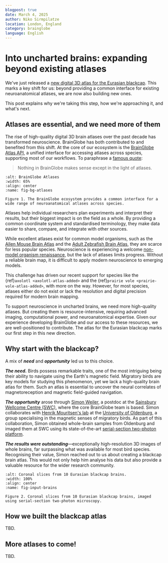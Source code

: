 ```yaml
---
blogpost: true
date: March 4, 2025
author: Niko Sirmpilatze
location: London, England
category: brainglobe
language: English
---
```


# Into uncharted brains: expanding beyond existing atlases

We've just released a [new digital 3D atlas for the Eurasian blackcap](target-blackcap).
This marks a key shift for us: beyond providing a common interface for existing neuroanatomical atlases, we are now also building new ones.

This post explains why we're taking this step, how we're approaching it, and what's next.

## Atlases are essential, and we need more of them

The rise of high-quality digital 3D brain atlases over the past decade has transformed neuroscience.
BrainGlobe has both contributed to and benefited from this shift.
At the core of our ecosystem is the [BrainGlobe Atlas API](target-brainglobe-atlasapi), a unified interface for accessing atlases across species, supporting most of our workflows.
To paraphrase a [famous quote](https://en.wikipedia.org/wiki/Nothing_in_Biology_Makes_Sense_Except_in_the_Light_of_Evolution):

> Nothing in BrainGlobe makes sense except in the light of atlases.

```{figure} ../_static/atlases.png
:alt: BrainGlobe Atlases
:width: 65%
:align: center
:name: fig-bg-atlases

Figure 1. The BrainGlobe ecosystem provides a common interface for a wide range of neuroanatomical atlases across species.
```

Atlases help individual researchers plan experiments and interpret their results, but their biggest impact is on the field as a whole.
By providing a common coordinate system and standardised terminology, they make data easier to share, compare, and integrate with other sources.

While excellent atlases exist for common model organisms, such as the [Allen Mouse Brain Atlas](https://doi.org/10.1016/j.cell.2020.04.007) and the [Adult Zebrafish Brain Atlas](https://doi.org/10.7554/eLife.69988), they are scarce for less popular species.
Neuroscience is experiencing a welcome [non-model organism renaissance](https://doi.org/10.53053/GMHL7976), but the lack of atlases limits progress.
Without a reliable brain map, it is difficult to apply modern neuroscience to emerging models.

This challenge has driven our recent support for species like the {ref}`axolotl <axolotl-atlas-added>` and the {ref}`prairie vole <prairie-vole-atlas-added>`, with more on the way.
However, for most species, atlases either do not exist or lack the resolution and digital precision required for modern brain mapping.

To support neuroscience in uncharted brains, we need more high-quality atlases.
But creating them is resource-intensive, requiring advanced imaging, computational power, and neuroanatomical expertise.
Given our experience developing BrainGlobe and our access to these resources, we are well-positioned to contribute.
The atlas for the Eurasian blackcap marks our first step in this new direction.

## Why start with the blackcap?

A mix of **_need_** and **_opportunity_** led us to this choice.

**_The need._** Birds possess remarkable traits, one of the most intriguing being their ability to navigate using the Earth's magnetic field.
Migratory birds are key models for studying this phenomenon, yet we lack a high-quality brain atlas for them.
Such an atlas is essential to uncover the neural correlates of magnetoreception and magnetic field-guided navigation.

**_The opportunity_** arose through [Simon Weiler](https://sites.google.com/view/neuroweiler), a postdoc at the [Sainsbury Wellcome Centre (SWC)](https://www.sainsburywellcome.org/), where the core BrainGlobe team is based.
Simon collaborates with [Henrik Mouritsen's lab](https://uol.de/en/ibu/animal-navigation) at the [University of Oldenburg](https://uol.de/en), a group specialising in the magnetic senses of migratory birds.
As part of this collaboration, Simon obtained whole-brain samples from Oldenburg and imaged them at SWC using its state-of-the-art [serial-section two-photon platform](https://swcmicroscopy.com/).

**_The results were outstanding_**—exceptionally high-resolution 3D images of whole brains, far surpassing what was available for most bird species. Recognising their value, Simon reached out to us about creating a blackcap brain atlas. This would not only help him analyse his data but also provide a valuable resource for the wider research community.


```{figure} images/blackcap_10_brains.png
:alt: Coronal slices from 10 Eurasian blackcap brains.
:width: 100%
:align: center
:name: fig-input-brains

Figure 2. Coronal slices from 10 Eurasian blackcap brains, imaged using serial-section two-photon microscopy.
```

## How we built the blackcap atlas

TBD.

## More atlases to come!

TBD.
